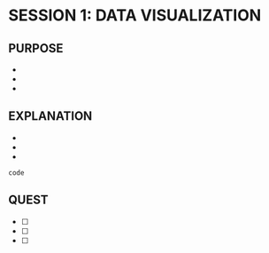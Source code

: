 # SESSION 1: DATA VISUALIZATION

## PURPOSE

- 
- 
- 

## EXPLANATION

-
-
-
```
code
```

## QUEST

- [ ] 
- [ ] 
- [ ] 
